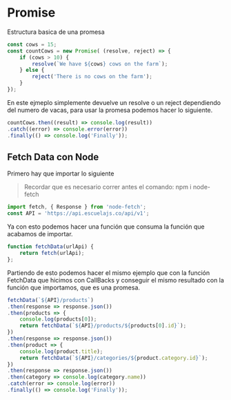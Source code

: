 # Promise

Estructura basica de una promesa

```javascript
const cows = 15;
const countCows = new Promise( (resolve, reject) => {
    if (cows > 10) {
        resolve(`We have ${cows} cows on the farm`);
    } else {
        reject('There is no cows on the farm');
    }
});
```

En este ejmeplo simplemente devuelve un resolve o un reject
dependiendo del numero de vacas, para usar la promesa podemos
hacer lo siguiente.

```javascript
countCows.then((result) => console.log(result))
.catch((error) => console.error(error))
.finally(() => console.log('Finally'));
```

## Fetch Data con Node

Primero hay que importar lo siguiente

> Recordar que es necesario correr antes el comando: npm i node-fetch

```javascript
import fetch, { Response } from 'node-fetch';
const API = 'https://api.escuelajs.co/api/v1';
```

Ya con esto podemos hacer una función que consuma la función
que acabamos de importar.

```javascript
function fetchData(urlApi) {
    return fetch(urlApi);
};
```

Partiendo de esto podemos hacer el mismo ejemplo que con la
función FetchData que hicimos con CallBacks y conseguir el mismo
resultado con la función que importamos, que es una promesa.

```javascript
fetchData(`${API}/products`)
.then(response => response.json())
.then(products => {
    console.log(products[0]);
    return fetchData(`${API}/products/${products[0].id}`);
})
.then(response => response.json())
.then(product => {
    console.log(product.title);
    return fetchData(`${API}/categories/${product.category.id}`);
})
.then(response => response.json())
.then(category => console.log(category.name))
.catch(error => console.log(error))
.finally(() => console.log('Finally'));
```
